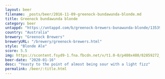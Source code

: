 ```yaml
---
layout: beer
filename: _posts/beer/2016-11-09-greenock-bundawunda-blonde.md
title: Greenock bundawunda blonde
category: beer
untappd: "https://untappd.com/b/greenock-brewers-bunawunda-blonde/1353985"
country: "Australia"
brewery: "Greenock Brewers"
breweryURL: "/brewery/greenock-brewers.html"
style: "Blonde Ale"
score: 5.5
img: https://scontent.fsyd9-1.fna.fbcdn.net/v/t1.0-0/p480x480/82859272_10157812395258745_1209819354443546624_o.jpg?_nc_cat=102&_nc_sid=e007fa&_nc_ohc=BLjg15W-abQAX_JM94t&_nc_oc=AQnQT-0sSmXGBqTLDk1MmgpoUJM1zhfIVZqRlc4ChRUQ7WKVQcibDczvxKo48ipNh-4&_nc_ht=scontent.fsyd9-1.fna&tp=6&oh=cfa1aa25366806403c2e5c4bfffe7d78&oe=5F937EAA
beer-date: "2020-01-16"
desc: "Yeasty to the point of almost being sour with a light fizz"
permalink: /beer/:title.html
---
```

